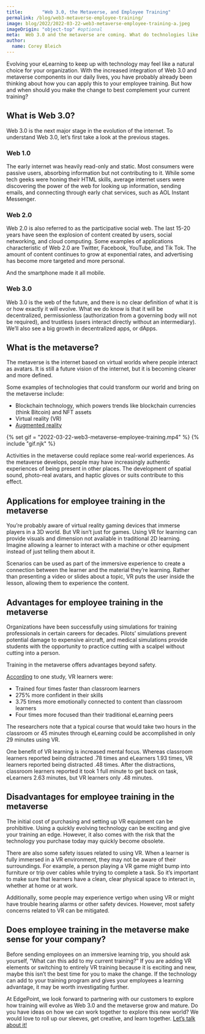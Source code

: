 ```yaml
---
title:       "Web 3.0, the Metaverse, and Employee Training"
permalink: /blog/web3-metaverse-employee-training/
image: blog/2022/2022-03-22-web3-metaverse-employee-training-a.jpeg
imageOrigin: "object-top" #optional
meta:  Web 3.0 and the metaverse are coming. What do technologies like VR and augmented reality mean for your employee training program?
author: 
  name: Corey Bleich
---
```


Evolving your eLearning to keep up with technology may feel like a natural choice for your organization. With the increased integration of Web 3.0 and metaverse components in our daily lives, you have probably already been thinking about how you can apply this to your employee training. But how and when should you make the change to best complement your current training?

## What is Web 3.0? 
Web 3.0 is the next major stage in the evolution of the internet. To understand Web 3.0, let’s first take a look at the previous stages. 
 
### Web 1.0	
The early internet was heavily read-only and static. Most consumers were passive users, absorbing information but not contributing to it. While some tech geeks were honing their HTML skills, average internet users were discovering the power of the web for looking up information, sending emails, and connecting through early chat services, such as AOL Instant Messenger.   

### Web 2.0
Web 2.0 is also referred to as the participative social web. The last 15-20 years have seen the explosion of content created by users, social networking, and cloud computing. Some examples of applications characteristic of Web 2.0 are Twitter, Facebook, YouTube, and Tik Tok. The amount of content continues to grow at exponential rates, and advertising has become more targeted and more personal.

And the smartphone made it all mobile.

### Web 3.0
Web 3.0 is the web of the future, and there is no clear definition of what it is or how exactly it will evolve. What we do know is that it will be decentralized, permissionless (authorization from a governing body will not be required), and trustless (users interact directly without an intermediary). We’ll also see a big growth in decentralized apps, or dApps. 
	
## What is the metaverse?
The metaverse is the internet based on virtual worlds where people interact as avatars. It is still a future vision of the internet, but it is becoming clearer and more defined.

Some examples of technologies that could transform our world and bring on the metaverse include:
* Blockchain technology, which powers trends like blockchain currencies (think Bitcoin) and NFT assets
* Virtual reality (VR)
* [Augmented reality](/blog/future-of-augmented-reality/)

{% set gif = "2022-03-22-web3-metaverse-employee-training.mp4" %}
{% include "gif.njk" %}

Activities in the metaverse could replace some real-world experiences. As the metaverse develops, people may have increasingly authentic experiences of being present in other places. The development of spatial sound, photo-real avatars, and haptic gloves or suits contribute to this effect. 

## Applications for employee training in the metaverse
You’re probably aware of virtual reality gaming devices that immerse players in a 3D world. But VR isn’t just for games. Using VR for learning can provide visuals and dimension not available in traditional 2D learning. Imagine allowing a learner to interact with a machine or other equipment instead of just telling them about it. 

Scenarios can be used as part of the immersive experience to create a connection between the learner and the material they’re learning. Rather than presenting a video or slides about a topic, VR puts the user inside the lesson, allowing them to experience the content. 

## Advantages for employee training in the metaverse
Organizations have been successfully using simulations for training professionals in certain careers for decades. Pilots’ simulations prevent potential damage to expensive aircraft, and medical simulations provide students with the opportunity to practice cutting with a scalpel without cutting into a person. 

Training in the metaverse offers advantages beyond safety.  

[According](https://www.pwc.com/us/en/tech-effect/emerging-tech/virtual-reality-study.html) to one study, VR learners were:
* Trained four times faster than classroom learners
* 275% more confident in their skills
* 3.75 times more emotionally connected to content than classroom learners
* Four times more focused than their traditional eLearning peers 

The researchers note that a typical course that would take two hours in the classroom or 45 minutes through eLearning could be accomplished in only 29 minutes using VR. 

One benefit of VR learning is increased mental focus. Whereas classroom learners reported being distracted .78 times and eLearners 1.93 times, VR learners reported being distracted .48 times. After the distractions, classroom learners reported it took 1 full minute to get back on task, eLearners 2.63 minutes, but VR learners only .48 minutes. 

## Disadvantages for employee training in the metaverse
The initial cost of purchasing and setting up VR equipment can be prohibitive. Using a quickly evolving technology can be exciting and give your training an edge. However, it also comes with the risk that the technology you purchase today may quickly become obsolete. 

There are also some safety issues related to using VR. When a learner is fully immersed in a VR environment, they may not be aware of their surroundings. For example, a person playing a VR game might bump into furniture or trip over cables while trying to complete a task. So it’s important to make sure that learners have a clean, clear physical space to interact in, whether at home or at work. 

Additionally, some people may experience vertigo when using VR or might have trouble hearing alarms or other safety devices. However, most safety concerns related to VR can be mitigated.

## Does employee training in the metaverse make sense for your company?
Before sending employees on an immersive learning trip, you should ask yourself, “What can this add to my current training?” If you are adding VR elements or switching to entirely VR training because it is exciting and new, maybe this isn’t the best time for you to make the change. If the technology can add to your training program and gives your employees a learning advantage, it may be worth investigating further. 

At EdgePoint, we look forward to partnering with our customers to explore how training will evolve as Web 3.0 and the metaverse grow and mature. Do you have ideas on how we can work together to explore this new world? We would love to roll up our sleeves, get creative, and learn together. [Let’s talk about it!](/contact/)
